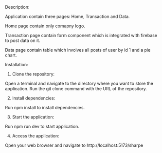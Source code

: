 Description:

Application contain three pages: Home, Transaction and Data.

Home page contain only comapny logo.

Transaction page contain form component which is integrated with firebase to post data on it.

Data page contain table which involves all posts of user by id 1 and a pie chart.

Installation:

1. Clone the repository:

Open a terminal and navigate to the directory where you want to store the application.
Run the git clone command with the URL of the repository.

2. Install dependencies:

Run npm install to install dependencies.

3. Start the application:

Run npm run dev to start application.

4. Access the application:

Open your web browser and navigate to http://localhost:5173/sharpe
